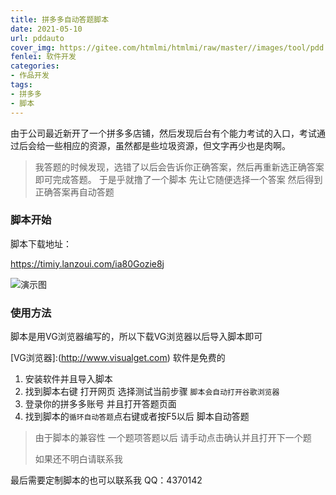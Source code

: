 ```yaml
---
title: 拼多多自动答题脚本
date: 2021-05-10
url: pddauto
cover_img: https://gitee.com/htmlmi/htmlmi/raw/master//images/tool/pdd.png
fenlei: 软件开发
categories: 
- 作品开发
tags:
- 拼多多
- 脚本
---
```


由于公司最近新开了一个拼多多店铺，然后发现后台有个能力考试的入口，考试通过后会给一些相应的资源，虽然都是些垃圾资源，但文字再少也是肉啊。
>我答题的时候发现，选错了以后会告诉你正确答案，然后再重新选正确答案即可完成答题。
>于是乎就撸了一个脚本 先让它随便选择一个答案 然后得到正确答案再自动答题

### 脚本开始

脚本下载地址：

https://timiy.lanzoui.com/ia80Gozie8j



![演示图](https://p.pstatp.com/origin/pgc-image/b063d2d0698d4272880a38a7bfebfff5)



### 使用方法

脚本是用VG浏览器编写的，所以下载VG浏览器以后导入脚本即可 

[VG浏览器]:(http://www.visualget.com)   软件是免费的

1. 安装软件并且导入脚本
2. 找到脚本右键 打开网页 选择测试当前步骤 `脚本会自动打开谷歌浏览器`
3. 登录你的拼多多账号 并且打开答题页面
4. 找到脚本的`循环自动答题`点右键或者按F5以后 脚本自动答题

> 由于脚本的兼容性 一个题项答题以后 请手动点击确认并且打开下一个题
>
> 如果还不明白请联系我



最后需要定制脚本的也可以联系我  QQ：4370142